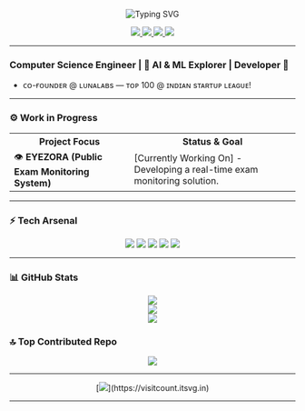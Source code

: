<p align="center">
  <img src="https://readme-typing-svg.demolab.com?font=JetBrains+Mono&size=32&color=FF5733&center=true&width=650&lines=Hey!+I'm+Muzammil+Latheef+Seedi;Startup+Founder&speed=2&pause=80&repeat=true" alt="Typing SVG"/>
</p>

<p align="center">
  <a href="https://discord.gg/mr_muzml">
    <img src="https://img.shields.io/badge/Discord-%237289DA?style=for-the-badge&logo=discord&logoColor=white"/>
  </a>
  <a href="https://instagram.com/mr__muzml">
    <img src="https://img.shields.io/badge/Instagram-%23E4405F?style=for-the-badge&logo=Instagram&logoColor=white"/>
  </a>
  <a href="https://www.linkedin.com/in/muzml-latheef6666/">
    <img src="https://img.shields.io/badge/LinkedIn-%230077B5?style=for-the-badge&logo=linkedin&logoColor=white"/>
  </a>
  <a href="mailto:muzamilbng@gmail.com">
    <img src="https://img.shields.io/badge/Email-D14836?style=for-the-badge&logo=gmail&logoColor=white"/>
  </a>
</p>


---
### Computer Science Engineer | 🧠 AI & ML Explorer | Developer 🦾
- ᴄᴏ-ғᴏᴜɴᴅᴇʀ @ ʟᴜɴᴀʟᴀʙs — ᴛᴏᴘ 100 @ ɪɴᴅɪᴀɴ sᴛᴀʀᴛᴜᴘ ʟᴇᴀɢᴜᴇ!
  
---

### ⚙️ Work in Progress
<p align="center">
<table>
  <tr>
    <th>Project Focus</th>
    <th>Status & Goal</th>
  </tr>
  <tr>
    <td>👁️ <b>EYEZORA (Public Exam Monitoring System)</b></td>
    <td>[Currently Working On] - Developing a real-time exam monitoring solution.</td>
  </tr>
</table>
</p>

---

### ⚡ Tech Arsenal
<p align="center">
  <img src="https://img.shields.io/badge/C-%2300599C.svg?style=for-the-badge&logo=c&logoColor=white" />
  <img src="https://img.shields.io/badge/Python-3670A0?style=for-the-badge&logo=python&logoColor=ffdd54" />
  <img src="https://img.shields.io/badge/MySQL-4479A1.svg?style=for-the-badge&logo=mysql&logoColor=white" />
  <img src="https://img.shields.io/badge/PyTorch-%23EE4C2C.svg?style=for-the-badge&logo=PyTorch&logoColor=white" />
  <img src="https://img.shields.io/badge/TensorFlow-%23FF6F00.svg?style=for-the-badge&logo=TensorFlow&logoColor=white" />
</p>

---

### 📊 GitHub Stats
<p align="center">
  <img src="https://github-readme-stats.vercel.app/api?username=muzml&theme=radical&hide_border=false&include_all_commits=false&count_private=false" /><br/>
  <img src="https://nirzak-streak-stats.vercel.app/?user=muzml&theme=radical&hide_border=false" /><br/>
  <img src="https://github-readme-stats.vercel.app/api/top-langs/?username=muzml&theme=radical&hide_border=false&include_all_commits=false&count_private=false&layout=compact" />
</p>

### 🔝 Top Contributed Repo
<p align="center">
  <img src="https://github-contributor-stats.vercel.app/api?username=muzml&limit=5&theme=radical&combine_all_yearly_contributions=true" />
</p>

---

<p align="center">
  [<img src="https://visitcount.itsvg.in/api?id=muzml&icon=0&color=0" />](https://visitcount.itsvg.in)
</p>

---

<!-- Proudly created with GPRM ( https://gprm.itsvg.in ) -->
